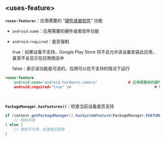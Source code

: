 ## \<uses-feature>

**`<uses-feature>`**：应用需要的 "<u>硬件或者软件</u>" 功能

- `android:name`：应用需要的硬件或者软件功能

- `android:required`：是否强制

  true：如果设备不支持，Google Play Store 将不会允许该设备安装此应用，甚至不会显示在应用商店中

  false：表示该功能是可选的，应用可以在不支持的情况下运行

```xml
<uses-feature
    android:name="android.hardware.camera"				# 应用需要相机硬件
    android:required="true" />										# 强制要求的
```

<br/>

**`PackageManager.hasFeatures()`**：检查当前设备是否支持

```java
if (context.getPackageManager().hasSystemFeature(PackageManager.FEATURE_CAMERA)) {
    // 相机可用
} else {
    // 相机不可用，处理相应逻辑
}
```

